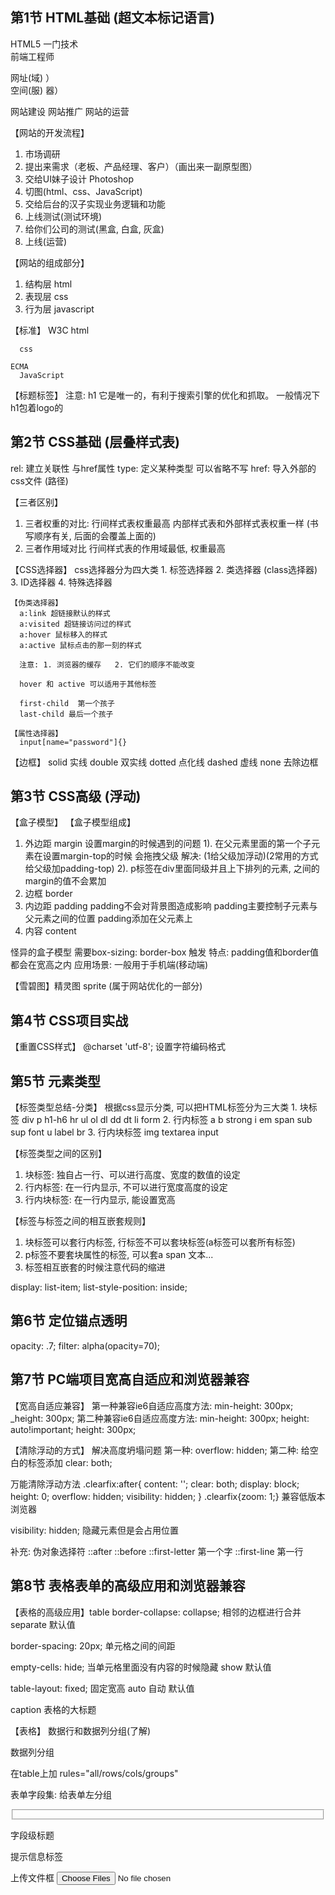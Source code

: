 ## 第1节 HTML基础  (超文本标记语言)
HTML5 
  一门技术   
  前端工程师

  网址(域) ）    
  空间(服) 器）

  网站建设 
  网站推广
  网站的运营

  【网站的开发流程】
  1. 市场调研
  2. 提出来需求（老板、产品经理、客户）（画出来一副原型图）
  3. 交给UI妹子设计 Photoshop
  4. 切图(html、css、JavaScript)
  5. 交给后台的汉子实现业务逻辑和功能
  6. 上线测试(测试环境)
  7. 给你们公司的测试(黑盒, 白盒, 灰盒)
  8. 上线(运营)

  【网站的组成部分】
  1. 结构层  html
  2. 表现层  css
  3. 行为层  javascript

  【标准】
    W3C
      html
      
      css
    
    ECMA
      JavaScript

  【标题标签】
  注意: h1 它是唯一的，有利于搜索引擎的优化和抓取。
  一般情况下h1包着logo的

## 第2节 CSS基础  (层叠样式表)
<link rel="stylesheet" type="text/css" href="你要引入的css文件"> 
rel: 建立关联性  与href属性
type: 定义某种类型  可以省略不写
href: 导入外部的css文件 (路径)

  【三者区别】
  1. 三者权重的对比: 
    行间样式表权重最高
    内部样式表和外部样式表权重一样 (书写顺序有关, 后面的会覆盖上面的)
  2. 三者作用域对比
    行间样式表的作用域最低, 权重最高

  【CSS选择器】
    css选择器分为四大类
    1. 标签选择器
    2. 类选择器 (class选择器)
    3. ID选择器
    4. 特殊选择器

    【伪类选择器】
      a:link 超链接默认的样式 
      a:visited 超链接访问过的样式
      a:hover 鼠标移入的样式
      a:active 鼠标点击的那一刻的样式

      注意: 1. 浏览器的缓存   2. 它们的顺序不能改变

      hover 和 active 可以适用于其他标签

      first-child  第一个孩子
      last-child 最后一个孩子
    
    【属性选择器】
      input[name="password"]{}

  【边框】
  solid 实线  double 双实线  dotted 点化线 dashed 虚线  none 去除边框

## 第3节 CSS高级 (浮动)
【盒子模型】
  【盒子模型组成】
  1. 外边距  margin
    设置margin的时候遇到的问题
    1). 在父元素里面的第一个子元素在设置margin-top的时候 会拖拽父级  解决: (1给父级加浮动)(2常用的方式给父级加padding-top)
    2). p标签在div里面同级并且上下排列的元素, 之间的margin的值不会累加 
  2. 边框  border
  3. 内边距  padding 
    padding不会对背景图造成影响
    padding主要控制子元素与父元素之间的位置
    padding添加在父元素上
  4. 内容 content

怪异的盒子模型
  需要box-sizing: border-box 触发
  特点: padding值和border值都会在宽高之内
  应用场景: 一般用于手机端(移动端)

【雪碧图】精灵图 sprite (属于网站优化的一部分)

## 第4节 CSS项目实战
【重置CSS样式】
@charset 'utf-8'; 设置字符编码格式 

## 第5节 元素类型
【标签类型总结-分类】
  根据css显示分类, 可以把HTML标签分为三大类
    1. 块标签  div  p  h1-h6  hr ul ol dl dd dt li form
    2. 行内标签  a  b  strong  i  em  span  sub  sup  font  u  label  br
    3. 行内块标签  img  textarea  input

【标签类型之间的区别】
  1. 块标签: 独自占一行、可以进行高度、宽度的数值的设定
  2. 行内标签: 在一行内显示, 不可以进行宽度高度的设定
  3. 行内块标签: 在一行内显示, 能设置宽高

【标签与标签之间的相互嵌套规则】
  1. 块标签可以套行内标签, 行标签不可以套块标签(a标签可以套所有标签)
  2. p标签不要套块属性的标签, 可以套a span 文本...
  3. 标签相互嵌套的时候注意代码的缩进

display: list-item;
list-style-position: inside;

## 第6节 定位锚点透明
opacity: .7; 
filter: alpha(opacity=70);

## 第7节 PC端项目宽高自适应和浏览器兼容
【宽高自适应兼容】
  第一种兼容ie6自适应高度方法:
    min-height: 300px; _height: 300px;
  第二种兼容ie6自适应高度方法:
    min-height: 300px; height: auto!important; height: 300px; 

【清除浮动的方式】 解决高度坍塌问题
  第一种: overflow: hidden;
  第二种: 给空白的标签添加 clear: both;

  万能清除浮动方法
    .clearfix:after{
      content: '';
      clear: both;
      display: block;
      height: 0;
      overflow: hidden;
      visibility: hidden;
    }
    .clearfix{zoom: 1;} 兼容低版本浏览器

   visibility: hidden;  隐藏元素但是会占用位置

  补充: 伪对象选择符
    ::after
    ::before
    ::first-letter  第一个字
    ::first-line 第一行

## 第8节 表格表单的高级应用和浏览器兼容
【表格的高级应用】table 
  border-collapse: collapse; 相邻的边框进行合并    separate 默认值

  border-spacing: 20px;  单元格之间的间距
  
  empty-cells: hide; 当单元格里面没有内容的时候隐藏    show 默认值
  
  table-layout: fixed; 固定宽高   auto 自动 默认值

  caption 表格的大标题

【表格】
  数据行和数据列分组(了解)
  <thead></head>
  <tbody></tbody>
  <tfoot></tfoot>

  数据列分组
  <colgroup span="值"></colgroup>
  在table上加 rules="all/rows/cols/groups"

  表单字段集: 给表单左分组
    <fieldset></fieldset>
  
  字段级标题
    <legent></legent>

  提示信息标签
    <label for="你起的id名字"></label>

  上传文件框
    <input type="file" multiple="multiple">
 








